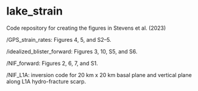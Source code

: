 # lake_strain
Code repository for creating the figures in Stevens et al. (2023)

/GPS_strain_rates: Figures 4, 5, and S2–5.

/idealized_blister_forward: Figures 3, 10, S5, and S6.

/NIF_forward: Figures 2, 6, 7, and S1.

/NIF_L1A: inversion code for 20 km x 20 km basal plane and vertical plane along L1A hydro-fracture scarp.
